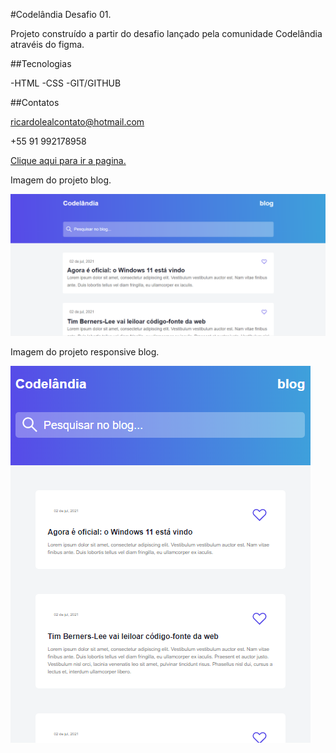 #Codelândia Desafio 01.

Projeto construído a partir do desafio lançado pela comunidade Codelândia atravéis do figma.

##Tecnologias

-HTML
-CSS
-GIT/GITHUB


##Contatos

ricardolealcontato@hotmail.com

+55 91 992178958

[Clique aqui para ir a pagina.](https://ricard0silva.github.io/blog/)


Imagem do projeto blog.

![blog.PNG](/github/blog.PNG)

Imagem do projeto responsive blog.

![responsiveBlog.PNG](/github/responsiveBlog.PNG)
